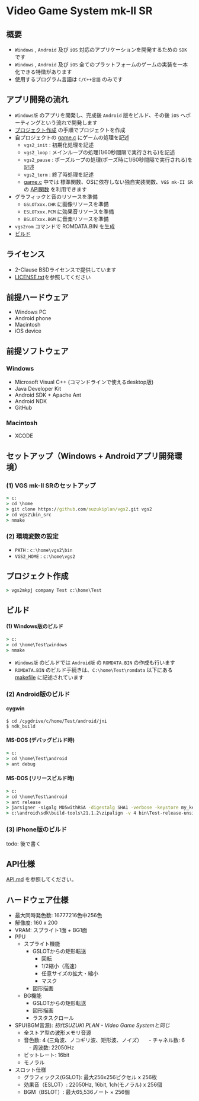 # Video Game System mk-II SR

## 概要
- `Windows` , `Android` 及び `iOS` 対応のアプリケーションを開発するための `SDK` です
- `Windows` , `Android` 及び `iOS` 全てのプラットフォームのゲームの実装を一本化できる特徴があります
- 使用するプログラム言語は `C/C++言語` のみです

## アプリ開発の流れ
- `Windows版` のアプリを開発し、完成後 `Android` 版をビルド、その後 `iOS` へポーティングという流れで開発します
- [プロジェクト作成](https://github.com/suzukiplan/vgs2#%E3%83%97%E3%83%AD%E3%82%B8%E3%82%A7%E3%82%AF%E3%83%88%E4%BD%9C%E6%88%90) の手順でプロジェクトを作成
- 自プロジェクトの [game.c](https://github.com/suzukiplan/vgs2/blob/master/template/game.c) にゲームの処理を記述
  - `vgs2_init` : 初期化処理を記述
  - `vgs2_loop` : メインループの処理(1/60秒間隔で実行される)を記述
  - `vgs2_pause` : ポーズループの処理(ポーズ時に1/60秒間隔で実行される)を記述
  - `vgs2_term` : 終了時処理を記述
  - [game.c](https://github.com/suzukiplan/vgs2/blob/master/template/game.c) 中では 標準関数、OSに依存しない独自実装関数、`VGS mk-II SR` の [API関数](https://github.com/suzukiplan/vgs2/blob/master/API.md) を利用できます
- グラフィックと音のリソースを準備
  - `GSLOTxxx.CHR` に画像リソースを準備
  - `ESLOTxxx.PCM` に効果音リソースを準備
  - `BSLOTxxx.BGM` に音楽リソースを準備
- `vgs2rom` コマンドで ROMDATA.BIN を生成
- [ビルド](https://github.com/suzukiplan/vgs2#%E3%83%93%E3%83%AB%E3%83%89)

## ライセンス
- 2-Clause BSDライセンスで提供しています
- [LICENSE.txt](https://github.com/suzukiplan/vgs2/blob/master/LICENSE.txt)を参照してください

## 前提ハードウェア
- Windows PC
- Android phone
- Macintosh
- iOS device

## 前提ソフトウェア
### Windows
- Microsoft Visual C++ (コマンドラインで使えるdesktop版)
- Java Developer Kit
- Android SDK + Apache Ant
- Android NDK
- GitHub

### Macintosh
- XCODE

## セットアップ（Windows + Androidアプリ開発環境）

### (1) VGS mk-II SRのセットアップ
```cmd
> c:
> cd \home
> git clone https://github.com/suzukiplan/vgs2.git vgs2
> cd vgs2\bin_src
> nmake
```

### (2) 環境変数の設定
- `PATH` : `c:\home\vgs2\bin`
- `VGS2_HOME` : `c:\home\vgs2`

## プロジェクト作成
```cmd
> vgs2mkpj company Test c:\home\Test
```

## ビルド
#### (1) Windows版のビルド
```cmd
> c:
> cd \home\Test\windows
> nmake
```

- `Windows版` のビルドでは `Android版` の `ROMDATA.BIN` の作成も行います
- `ROMDATA.BIN` のビルド手続きは、`C:\home\Test\romdata` 以下にある [makefile](https://github.com/suzukiplan/vgs2/blob/master/template/makerom) に記述されています

### (2) Android版のビルド
#### cygwin
```cygwin
$ cd /cygdrive/c/home/Test/android/jni
$ ndk_build
```

#### MS-DOS (デバッグビルド時)
```cmd
> c:
> cd \home\Test\android
> ant debug
```

#### MS-DOS (リリースビルド時)
```cmd
> c:
> cd \home\Test\android
> ant release
> jarsigner -sigalg MD5withRSA -digestalg SHA1 -verbose -keystore my_keystore bin/Test-release-unsigned.apk techkey
> c:\android\sdk\build-tools\21.1.2\zipalign -v 4 bin\Test-release-unsigned.apk bin\Test-release.apk 
```

### (3) iPhone版のビルド
todo: 後で書く

## API仕様
[API.md](https://github.com/suzukiplan/vgs2/blob/master/API.md) を参照してください。

## ハードウェア仕様
- 最大同時発色数: 16777216色中256色
- 解像度: 160 x 200
- VRAM: スプライト1面 + BG1面
- PPU
  - スプライト機能
    - GSLOTからの矩形転送
      - 回転
      - 1/2縮小（高速）
      - 任意サイズの拡大・縮小
      - マスク
    - 図形描画
  - BG機能
    - GSLOTからの矩形転送
    - 図形描画
    - ラスタスクロール
- SPU(BGM音源): _初代SUZUKI PLAN - Video Game Systemと同じ_
  - 全ストア型の波形メモリ音源
  - 音色数: 4 (三角波、ノコギリ波、矩形波、ノイズ）
　- チャネル数: 6
　- 周波数: 22050Hz
  - ビットレート: 16bit
  - モノラル
- スロット仕様
  - グラフィックス(GSLOT): 最大256x256ピクセル x 256枚
  - 効果音（ESLOT）: 22050Hz, 16bit, 1ch(モノラル) x 256個
  - BGM（BSLOT）: 最大65,536ノート × 256個

